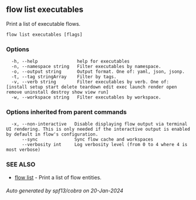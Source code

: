 ## flow list executables

Print a list of executable flows.

```
flow list executables [flags]
```

### Options

```
  -h, --help               help for executables
  -n, --namespace string   Filter executables by namespace.
  -o, --output string      Output format. One of: yaml, json, jsonp.
  -t, --tag stringArray    Filter by tags.
  -v, --verb string        Filter executables by verb. One of: [install setup start delete teardown edit exec launch render open remove uninstall destroy show view run]
  -w, --workspace string   Filter executables by workspace.
```

### Options inherited from parent commands

```
  -x, --non-interactive   Disable displaying flow output via terminal UI rendering. This is only needed if the interactive output is enabled by default in flow's configuration.
      --sync              Sync flow cache and workspaces
      --verbosity int     Log verbosity level (from 0 to 4 where 4 is most verbose)
```

### SEE ALSO

* [flow list](flow_list.md)	 - Print a list of flow entities.

###### Auto generated by spf13/cobra on 20-Jan-2024
